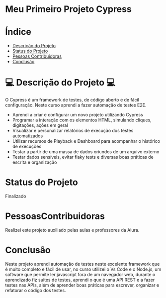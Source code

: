 # Meu Primeiro Projeto Cypress

# Índice 

* [Descrição do Projeto](#descrição-do-projeto)
* [Status do Projeto](#status-do-Projeto)
* [Pessoas Contribuidoras](#pessoas-contribuidoras)
* [Conclusão](#conclusão)

# 💻 Descrição do Projeto 💻
O Cypress é um framework de testes, de código aberto e de fácil configuração. Neste curso aprendi a fazer automação de testes E2E.

* Aprendi a criar e configurar um novo projeto utilizando Cypress
* Programar a interação com os elementos HTML, simulando cliques, digitações, ações em geral
* Visualizar e personalizar relatórios de execução dos testes automatizados
* Utilizar recursos de Playback e Dashboard para acompanhar o histórico de execuções
* Testar a partir de uma massa de dados oriundos de um arquivo externo
* Testar dados sensíveis, evitar flaky tests e diversas boas práticas de escrita e organização

# Status do Projeto
Finalizado


# PessoasContribuidoras
 Realizei este projeto auxiliado pelas aulas e professores da Alura.
 
# Conclusão
Neste projeto aprendi automação de testes neste excelente framework que é muito completo e fácil de usar, no curso utilizei o Vs Code e o Node.js, um software que permite ler javascript fora de um navegador web, durante o aprendizado fiz suites de testes, aprendi o que é uma API REST e a fazer testes nas APIs, além de aprender boas práticas para escrever, organizar e refatorar o código dos testes.
